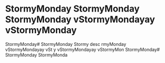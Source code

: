 # StormyMonday StormyMonday StormyMonday vStormyMondayay vStormyMonday
StormyMonday# StormyMonday Stormy
desc
rmyMonday vStormyMondayay vSt
y vStormyMondayay vStormyMon
StormyMonday# StormyMonday StormyMonda
